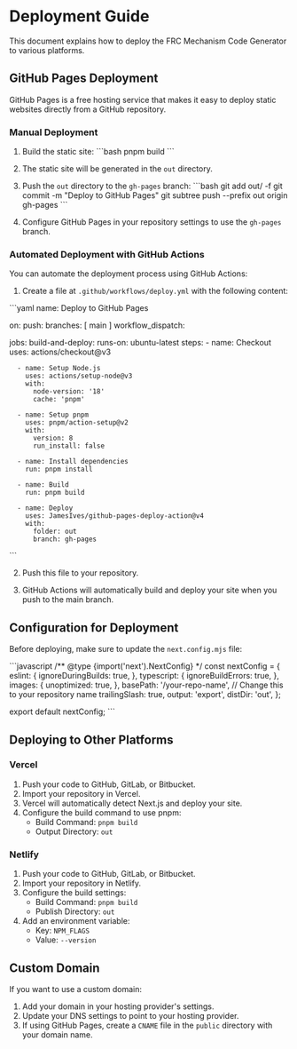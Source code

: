 # Deployment Guide

This document explains how to deploy the FRC Mechanism Code Generator to various platforms.

## GitHub Pages Deployment

GitHub Pages is a free hosting service that makes it easy to deploy static websites directly from a GitHub repository.

### Manual Deployment

1. Build the static site:
   \`\`\`bash
   pnpm build
   \`\`\`

2. The static site will be generated in the `out` directory.

3. Push the `out` directory to the `gh-pages` branch:
   \`\`\`bash
   git add out/ -f
   git commit -m "Deploy to GitHub Pages"
   git subtree push --prefix out origin gh-pages
   \`\`\`

4. Configure GitHub Pages in your repository settings to use the `gh-pages` branch.

### Automated Deployment with GitHub Actions

You can automate the deployment process using GitHub Actions:

1. Create a file at `.github/workflows/deploy.yml` with the following content:

\`\`\`yaml
name: Deploy to GitHub Pages

on:
  push:
    branches: [ main ]
  workflow_dispatch:

jobs:
  build-and-deploy:
    runs-on: ubuntu-latest
    steps:
      - name: Checkout
        uses: actions/checkout@v3

      - name: Setup Node.js
        uses: actions/setup-node@v3
        with:
          node-version: '18'
          cache: 'pnpm'

      - name: Setup pnpm
        uses: pnpm/action-setup@v2
        with:
          version: 8
          run_install: false

      - name: Install dependencies
        run: pnpm install

      - name: Build
        run: pnpm build

      - name: Deploy
        uses: JamesIves/github-pages-deploy-action@v4
        with:
          folder: out
          branch: gh-pages
\`\`\`

2. Push this file to your repository.

3. GitHub Actions will automatically build and deploy your site when you push to the main branch.

## Configuration for Deployment

Before deploying, make sure to update the `next.config.mjs` file:

\`\`\`javascript
/** @type {import('next').NextConfig} */
const nextConfig = {
  eslint: {
    ignoreDuringBuilds: true,
  },
  typescript: {
    ignoreBuildErrors: true,
  },
  images: {
    unoptimized: true,
  },
  basePath: '/your-repo-name',  // Change this to your repository name
  trailingSlash: true,
  output: 'export',
  distDir: 'out',
};

export default nextConfig;
\`\`\`

## Deploying to Other Platforms

### Vercel

1. Push your code to GitHub, GitLab, or Bitbucket.
2. Import your repository in Vercel.
3. Vercel will automatically detect Next.js and deploy your site.
4. Configure the build command to use pnpm:
   - Build Command: `pnpm build`
   - Output Directory: `out`

### Netlify

1. Push your code to GitHub, GitLab, or Bitbucket.
2. Import your repository in Netlify.
3. Configure the build settings:
   - Build Command: `pnpm build`
   - Publish Directory: `out`
4. Add an environment variable:
   - Key: `NPM_FLAGS`
   - Value: `--version`

## Custom Domain

If you want to use a custom domain:

1. Add your domain in your hosting provider's settings.
2. Update your DNS settings to point to your hosting provider.
3. If using GitHub Pages, create a `CNAME` file in the `public` directory with your domain name.
